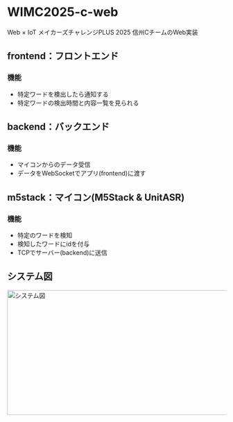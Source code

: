 # WIMC2025-c-web
Web × IoT メイカーズチャレンジPLUS 2025 信州CチームのWeb実装

## frontend：フロントエンド
### 機能
- 特定ワードを検出したら通知する
- 特定ワードの検出時間と内容一覧を見られる

## backend：バックエンド
### 機能
- マイコンからのデータ受信
- データをWebSocketでアプリ(frontend)に渡す

## m5stack：マイコン(M5Stack & UnitASR)
### 機能
- 特定のワードを検知
- 検知したワードにidを付与
- TCPでサーバー(backend)に送信

## システム図
<img width="726" height="288" alt="システム図" src="https://github.com/user-attachments/assets/1245a01c-f8ee-4644-9ef2-fa5f5d4975af" />
